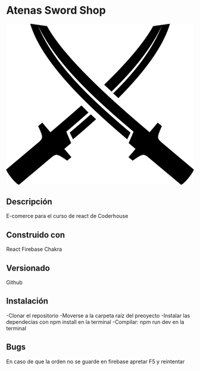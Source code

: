 # Atenas Sword Shop

![image](Preentrega1\src\components\NavBar\sword-logo.png)

## Descripción 

E-comerce para el curso de react de Coderhouse

## Construido con 

React
Firebase
Chakra

## Versionado

Github

## Instalación

-Clonar el repositorio
-Moverse a la carpeta raíz del preoyecto
-Instalar las dependecias con npm install en la terminal
-Compilar: npm run dev en la terminal

## Bugs

En caso de que la orden no se guarde en firebase apretar F5 y reintentar




